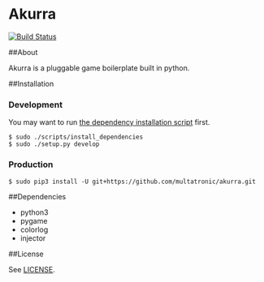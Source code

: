 Akurra
======

[![Build Status](https://travis-ci.org/multatronic/akurra.svg?branch=master)](https://travis-ci.org/multatronic/akurra)

##About

Akurra is a pluggable game boilerplate built in python.

##Installation

### Development

You may want to run [the dependency installation script](scripts/install_dependencies) first.

```
$ sudo ./scripts/install_dependencies
$ sudo ./setup.py develop
```

### Production

```
$ sudo pip3 install -U git+https://github.com/multatronic/akurra.git
```

##Dependencies

* python3
* pygame
* colorlog
* injector

##License

See [LICENSE](LICENSE).
